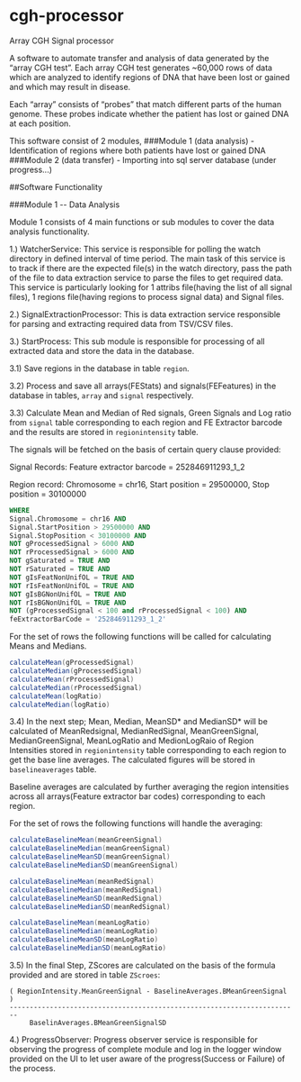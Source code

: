 cgh-processor
=============

Array CGH Signal processor

A software to automate transfer and analysis of data generated by the “array CGH test”. 
Each array CGH test generates ~60,000 rows of data which are analyzed to identify regions of DNA that have been lost or gained and which may result in disease. 

Each “array” consists of “probes” that match different parts of the human genome. These probes indicate whether the patient has lost or gained DNA at each position. 

This software consist of 2 modules, 
###Module 1 (data analysis) - Identification of regions where both patients have lost or gained DNA
###Module 2 (data transfer) - Importing into sql server database (under progress...) 

##Software Functionality

###Module 1 -- Data Analysis

Module 1 consists of 4 main functions or sub modules to cover the data analysis functionality.

1.) WatcherService: This service is responsible for polling the watch directory in defined interval of time period. 
    The main task of this service is to track if there are the expected file(s) in the watch directory, pass the path of the file to data extraction service to parse the files to get required data.
    This service is particularly looking for 1 attribs file(having the list of all signal files), 1 regions file(having regions to process signal data) and Signal files.
    

2.) SignalExtractionProcessor: This is data extraction service responsible for parsing and extracting required data from TSV/CSV files.


3.) StartProcess: This sub module is responsible for processing of all extracted data and store the data in the database.
        
3.1) Save regions in the database in table `region`.
        
3.2) Process and save all arrays(FEStats) and signals(FEFeatures) in the database in tables, `array` and `signal` respectively.
        
3.3) Calculate Mean and Median of Red signals, Green Signals and Log ratio from `signal` table corresponding to each region and FE Extractor barcode and the results are stored in `regionintensity` table.
        
The signals will be fetched on the basis of certain query clause provided:

Signal Records:
    Feature extractor barcode = 252846911293_1_2

Region record:
    Chromosome = chr16, 
    Start position = 29500000, 
    Stop position = 30100000

```sql
WHERE 
Signal.Chromosome = chr16 AND
Signal.StartPosition > 29500000 AND
Signal.StopPosition < 30100000 AND
NOT gProcessedSignal > 6000 AND
NOT rProcessedSignal > 6000 AND
NOT gSaturated = TRUE AND
NOT rSaturated = TRUE AND
NOT gIsFeatNonUnifOL = TRUE AND
NOT rIsFeatNonUnifOL = TRUE AND
NOT gIsBGNonUnifOL = TRUE AND
NOT rIsBGNonUnifOL = TRUE AND
NOT (gProcessedSignal < 100 and rProcessedSignal < 100) AND
feExtractorBarCode = '252846911293_1_2'
``` 

For the set of rows the following functions will be called for calculating Means and Medians.

```java
calculateMean(gProcessedSignal)
calculateMedian(gProcessedSignal)
calculateMean(rProcessedSignal)
calculateMedian(rProcessedSignal)
calculateMean(logRatio)
calculateMedian(logRatio)
```

3.4) In the next step; Mean, Median, MeanSD* and MedianSD* will be calculated of MeanRedsignal, MedianRedSignal, MeanGreenSignal, MedianGreenSignal, MeanLogRatio and MedionLogRaio of Region Intensities stored in `regionintensity` table corresponding to each region to get the base line averages. 
The calculated figures will be stored in `baselineaverages` table.
        
Baseline averages are calculated by further averaging the region intensities across all arrays(Feature extractor bar codes) corresponding to each region.

For the set of rows the following functions will handle the averaging:

```java
calculateBaselineMean(meanGreenSignal)
calculateBaselineMedian(meanGreenSignal)
calculateBaselineMeanSD(meanGreenSignal)
calculateBaselineMedianSD(meanGreenSignal)

calculateBaselineMean(meanRedSignal)
calculateBaselineMedian(meanRedSignal)
calculateBaselineMeanSD(meanRedSignal)
calculateBaselineMedianSD(meanRedSignal)

calculateBaselineMean(meanLogRatio)
calculateBaselineMedian(meanLogRatio)
calculateBaselineMeanSD(meanLogRatio)
calculateBaselineMedianSD(meanLogRatio)
```

        
3.5) In the final Step, ZScores are calculated on the basis of the formula provided and are stored in table `ZScroes`:
    
    ( RegionIntensity.MeanGreenSignal - BaselineAverages.BMeanGreenSignal )
    ------------------------------------------------------------------------
         BaselinAverages.BMeanGreenSignalSD 


4.) ProgressObserver: Progress observer service is responsible for observing the progress of complete module and log in the logger window provided on the UI to let user aware of the progress(Success or Failure) of the process. 

